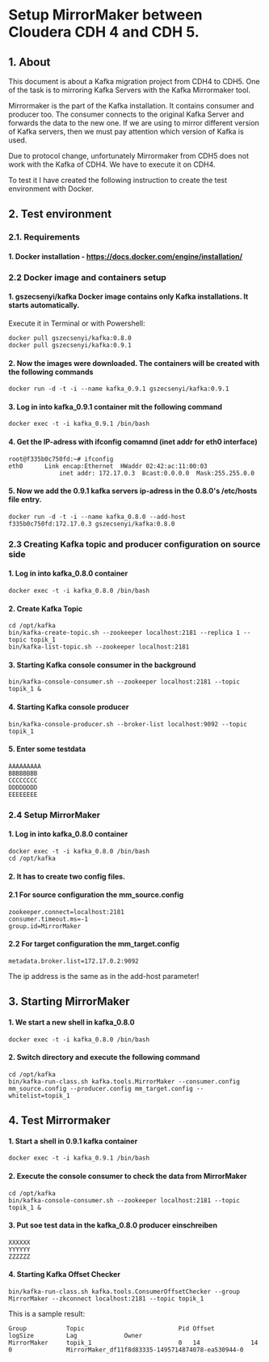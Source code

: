 # Setup MirrorMaker between Cloudera CDH 4 and CDH 5.

## 1. About 
This document is about a Kafka migration project from CDH4 to CDH5. One of the task is to mirroring Kafka Servers with the Kafka Mirrormaker tool.

Mirrormaker is the part of the Kafka installation. It contains consumer and producer too. The consumer connects to the original Kafka Server and forwards the data to the new one. 
If we are using to mirror different version of Kafka servers, then we must pay attention which version of Kafka is used. 

Due to protocol change, unfortunately Mirrormaker from CDH5 does not work with the Kafka of CDH4. We have to execute it on CDH4. 

To test it I have created the following instruction to create the test environment with Docker.

## 2. Test environment

### 2.1. Requirements

#### 1.	Docker installation - https://docs.docker.com/engine/installation/

### 2.2	Docker image and containers setup 

#### 1. gszecsenyi/kafka Docker image contains only Kafka installations. It starts automatically.

Execute it in Terminal or with Powershell:
```
docker pull gszecsenyi/kafka:0.8.0
docker pull gszecsenyi/kafka:0.9.1
```
#### 2. Now the images were downloaded. The containers will be created with the following commands
```
docker run -d -t -i --name kafka_0.9.1 gszecsenyi/kafka:0.9.1 
```
#### 3. Log in into kafka_0.9.1 container mit the following command
```
docker exec -t -i kafka_0.9.1 /bin/bash
```
#### 4. Get the IP-adress with  ifconfig comamnd (inet addr for eth0 interface)
```
root@f335b0c750fd:~# ifconfig
eth0      Link encap:Ethernet  HWaddr 02:42:ac:11:00:03  
          	  inet addr: 172.17.0.3  Bcast:0.0.0.0  Mask:255.255.0.0
```
#### 5. Now we add the 0.9.1 kafka servers ip-adress in the 0.8.0's /etc/hosts file entry. 
```
docker run -d -t -i --name kafka_0.8.0 --add-host f335b0c750fd:172.17.0.3 gszecsenyi/kafka:0.8.0 
```

### 2.3	Creating Kafka topic and producer configuration on source side

#### 1.	Log in into kafka_0.8.0 container
```
docker exec -t -i kafka_0.8.0 /bin/bash
```
#### 2.	Create Kafka Topic
```
cd /opt/kafka
bin/kafka-create-topic.sh --zookeeper localhost:2181 --replica 1 --topic topik_1
bin/kafka-list-topic.sh --zookeeper localhost:2181
```
#### 3.	Starting Kafka console consumer in the background
```
bin/kafka-console-consumer.sh --zookeeper localhost:2181 --topic topik_1 &
```
#### 4.	Starting Kafka console producer 
```
bin/kafka-console-producer.sh --broker-list localhost:9092 --topic topik_1
```
#### 5.	Enter some testdata
```
AAAAAAAAA
BBBBBBBB
CCCCCCCC
DDDDDDDD
EEEEEEEE
```

### 2.4	Setup MirrorMaker

#### 1. Log in into  kafka_0.8.0 container 
```
docker exec -t -i kafka_0.8.0 /bin/bash
cd /opt/kafka
```
#### 2. It has to create two config files. 

#### 2.1 For source configuration the mm_source.config
```
zookeeper.connect=localhost:2181
consumer.timeout.ms=-1
group.id=MirrorMaker
```


#### 2.2 For target configuration the mm_target.config
```
metadata.broker.list=172.17.0.2:9092
```
The ip address is the same as in the add-host parameter!

## 3. Starting MirrorMaker 

#### 1. We start a new shell in kafka_0.8.0
```
docker exec -t -i kafka_0.8.0 /bin/bash
```
#### 2. Switch directory and execute the following command
```
cd /opt/kafka
bin/kafka-run-class.sh kafka.tools.MirrorMaker --consumer.config mm_source.config --producer.config mm_target.config --whitelist=topik_1
```
## 4. Test Mirrormaker

#### 1. Start a shell in 0.9.1 kafka container
```
docker exec -t -i kafka_0.9.1 /bin/bash
```
#### 2.  Execute the console consumer to check the data from MirrorMaker
```
cd /opt/kafka
bin/kafka-console-consumer.sh --zookeeper localhost:2181 --topic topik_1 &
```
#### 3. Put soe test data in the kafka_0.8.0 producer einschreiben
```
XXXXXX
YYYYYY
ZZZZZZ
```
#### 4.	Starting Kafka Offset Checker 
```
bin/kafka-run-class.sh kafka.tools.ConsumerOffsetChecker --group MirrorMaker --zkconnect localhost:2181 --topic topik_1
```
This is a sample result:
```
Group           Topic                          Pid Offset          logSize         Lag             Owner
MirrorMaker     topik_1                        0   14              14              0               MirrorMaker_df11f8d83335-1495714874078-ea530944-0
``` 
